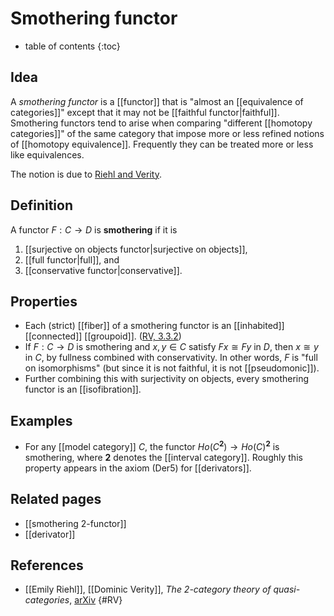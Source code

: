 # Smothering functor

* table of contents
{:toc}

## Idea

A *smothering functor* is a [[functor]] that is "almost an [[equivalence of categories]]" except that it may not be [[faithful functor|faithful]].  Smothering functors tend to arise when comparing "different [[homotopy categories]]" of the same category that impose more or less refined notions of [[homotopy equivalence]].  Frequently they can be treated more or less like equivalences.

The notion is due to [Riehl and Verity](#RV).

## Definition

A functor $F:C\to D$ is **smothering** if it is

1. [[surjective on objects functor|surjective on objects]],
1. [[full functor|full]], and
1. [[conservative functor|conservative]].

## Properties

* Each (strict) [[fiber]] of a smothering functor is an [[inhabited]] [[connected]] [[groupoid]]. ([RV, 3.3.2](#RV))
* If $F:C\to D$ is smothering and $x,y\in C$ satisfy $F x \cong F y$ in $D$, then $x \cong y$ in $C$, by fullness combined with conservativity.  In other words, $F$ is "full on isomorphisms" (but since it is not faithful, it is not [[pseudomonic]]).
* Further combining this with surjectivity on objects, every smothering functor is an [[isofibration]].

## Examples

* For any [[model category]] $C$, the functor $Ho(C^{\mathbf{2}}) \to Ho(C)^{\mathbf{2}}$ is smothering, where $\mathbf{2}$ denotes the [[interval category]].  Roughly this property appears in the axiom (Der5) for [[derivators]].

## Related pages

* [[smothering 2-functor]]
* [[derivator]]

## References

* [[Emily Riehl]], [[Dominic Verity]], _The 2-category theory of quasi-categories_, [arXiv](http://arxiv.org/abs/1306.5144)
 {#RV}
